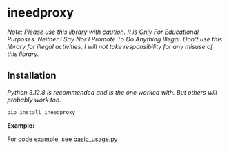 # ineedproxy

*Note: Please use this library with caution.
It is Only For Educational Purposes.
Neither I Say Nor I Promote To Do Anything Illegal.
Don't use this library for illegal activities, I
will not take responsibility for any misuse of this library.*

## Installation

*Python 3.12.8 is recommended and is the one worked with. But others will probably work too.*

```bash
pip install ineedproxy
```

**Example:**

For code example, see [basic_usage.py](https://github.com/paul-hartwich/ineedproxy/blob/master/example/basic_usage.py)

